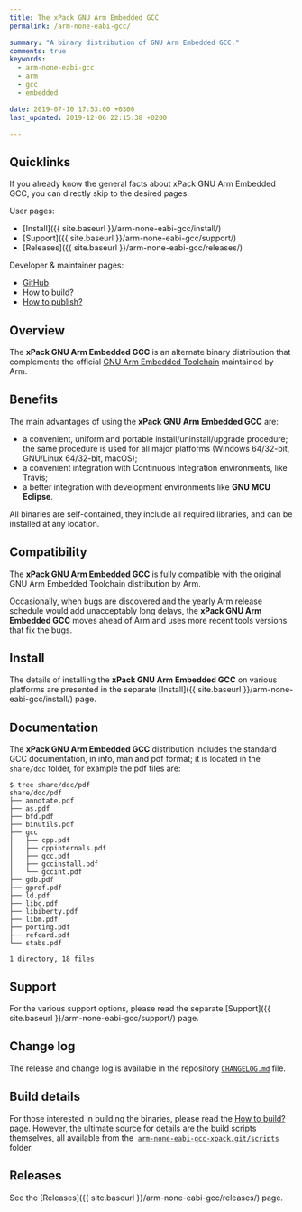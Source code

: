 ```yaml
---
title: The xPack GNU Arm Embedded GCC
permalink: /arm-none-eabi-gcc/

summary: "A binary distribution of GNU Arm Embedded GCC."
comments: true
keywords:
  - arm-none-eabi-gcc
  - arm
  - gcc
  - embedded

date: 2019-07-10 17:53:00 +0300
last_updated: 2019-12-06 22:15:38 +0200

---
```


## Quicklinks

If you already know the general facts about xPack GNU Arm Embedded GCC, you can
directly skip to the desired pages.

User pages:

- [Install]({{ site.baseurl }}/arm-none-eabi-gcc/install/)
- [Support]({{ site.baseurl }}/arm-none-eabi-gcc/support/)
- [Releases]({{ site.baseurl }}/arm-none-eabi-gcc/releases/)

Developer & maintainer pages:

- [GitHub](https://github.com/xpack-dev-tools/arm-none-eabi-gcc-xpack)
- [How to build?](https://github.com/xpack-dev-tools/arm-none-eabi-gcc-xpack/blob/xpack/README-BUILD.md)
- [How to publish?](https://github.com/xpack-dev-tools/arm-none-eabi-gcc-xpack/blob/xpack/README-PUBLISH.md)

## Overview

The **xPack GNU Arm Embedded GCC**
is an alternate binary distribution that complements the official
[GNU Arm Embedded Toolchain](https://developer.arm.com/open-source/gnu-toolchain/gnu-rm)
maintained by Arm.

## Benefits

The main advantages of using the **xPack GNU Arm Embedded GCC** are:

- a convenient, uniform and portable install/uninstall/upgrade procedure;
  the same procedure is used for all major
  platforms (Windows 64/32-bit, GNU/Linux 64/32-bit, macOS);
- a convenient integration with Continuous Integration environments,
  like Travis;
- a better integration with development environments
  like **GNU MCU Eclipse**.

All binaries are self-contained, they include all required libraries,
and can be installed at any location.

## Compatibility

The **xPack GNU Arm Embedded GCC** is fully compatible with the
original GNU Arm Embedded Toolchain distribution by Arm.

Occasionally, when bugs are discovered and the yearly Arm release schedule
would add unacceptably long delays, the **xPack GNU Arm Embedded GCC**
moves ahead of Arm and uses more recent tools versions that fix the bugs.

## Install

The details of installing the **xPack GNU Arm Embedded GCC** on various
platforms are presented in the separate
[Install]({{ site.baseurl }}/arm-none-eabi-gcc/install/) page.

## Documentation

The **xPack GNU Arm Embedded GCC** distribution includes the
standard GCC documentation, in info, man and pdf format;
it is located in the `share/doc` folder, for example the pdf files are:

```console
$ tree share/doc/pdf
share/doc/pdf
├── annotate.pdf
├── as.pdf
├── bfd.pdf
├── binutils.pdf
├── gcc
│   ├── cpp.pdf
│   ├── cppinternals.pdf
│   ├── gcc.pdf
│   ├── gccinstall.pdf
│   └── gccint.pdf
├── gdb.pdf
├── gprof.pdf
├── ld.pdf
├── libc.pdf
├── libiberty.pdf
├── libm.pdf
├── porting.pdf
├── refcard.pdf
└── stabs.pdf

1 directory, 18 files
```

## Support

For the various support options, please read the separate
[Support]({{ site.baseurl }}/arm-none-eabi-gcc/support/) page.

## Change log

The release and change log is available in the repository
[`CHANGELOG.md`](https://github.com/xpack-dev-tools/arm-none-eabi-gcc-xpack/blob/xpack/CHANGELOG.md) file.

## Build details

For those interested in building the binaries, please read the
[How to build?](https://github.com/xpack-dev-tools/arm-none-eabi-gcc-xpack/blob/xpack/README-BUILD.md)
page.
However, the ultimate source for details are the build scripts themselves,
all available from the 
[`arm-none-eabi-gcc-xpack.git/scripts`](https://github.com/xpack-dev-tools/arm-none-eabi-gcc-xpack/tree/xpack/scripts/)
folder.

## Releases

See the [Releases]({{ site.baseurl }}/arm-none-eabi-gcc/releases/) page.

